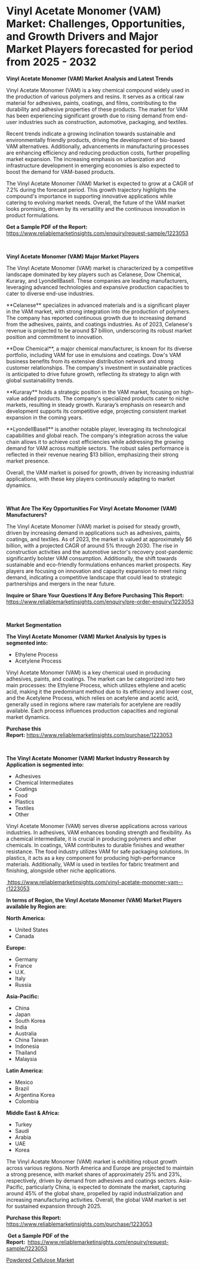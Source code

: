 <p><h1>Vinyl Acetate Monomer (VAM) Market: Challenges, Opportunities, and Growth Drivers and Major Market Players forecasted for period from 2025 - 2032</h1></p><p><strong>Vinyl Acetate Monomer (VAM) Market Analysis and Latest Trends</strong></p>
<p><p>Vinyl Acetate Monomer (VAM) is a key chemical compound widely used in the production of various polymers and resins. It serves as a critical raw material for adhesives, paints, coatings, and films, contributing to the durability and adhesive properties of these products. The market for VAM has been experiencing significant growth due to rising demand from end-user industries such as construction, automotive, packaging, and textiles.</p><p>Recent trends indicate a growing inclination towards sustainable and environmentally friendly products, driving the development of bio-based VAM alternatives. Additionally, advancements in manufacturing processes are enhancing efficiency and reducing production costs, further propelling market expansion. The increasing emphasis on urbanization and infrastructure development in emerging economies is also expected to boost the demand for VAM-based products.</p><p>The Vinyl Acetate Monomer (VAM) Market is expected to grow at a CAGR of 7.2% during the forecast period. This growth trajectory highlights the compound's importance in supporting innovative applications while catering to evolving market needs. Overall, the future of the VAM market looks promising, driven by its versatility and the continuous innovation in product formulations.</p></p>
<p><strong>Get a Sample PDF of the Report:&nbsp;</strong> <a href="https://www.reliablemarketinsights.com/enquiry/request-sample/1223053?utm_campaign=2117&utm_medium=2&utm_source=Github&utm_content=ia&utm_term=01042025&utm_id=vinyl-acetate-monomer-vam">https://www.reliablemarketinsights.com/enquiry/request-sample/1223053</a></p>
<p>&nbsp;</p>
<p><strong>Vinyl Acetate Monomer (VAM) Major Market Players</strong></p>
<p><p>The Vinyl Acetate Monomer (VAM) market is characterized by a competitive landscape dominated by key players such as Celanese, Dow Chemical, Kuraray, and LyondellBasell. These companies are leading manufacturers, leveraging advanced technologies and expansive production capacities to cater to diverse end-use industries.</p><p>**Celanese** specializes in advanced materials and is a significant player in the VAM market, with strong integration into the production of polymers. The company has reported continuous growth due to increasing demand from the adhesives, paints, and coatings industries. As of 2023, Celanese's revenue is projected to be around $7 billion, underscoring its robust market position and commitment to innovation.</p><p>**Dow Chemical**, a major chemical manufacturer, is known for its diverse portfolio, including VAM for use in emulsions and coatings. Dow's VAM business benefits from its extensive distribution network and strong customer relationships. The company's investment in sustainable practices is anticipated to drive future growth, reflecting its strategy to align with global sustainability trends.</p><p>**Kuraray** holds a strategic position in the VAM market, focusing on high-value added products. The company's specialized products cater to niche markets, resulting in steady growth. Kuraray’s emphasis on research and development supports its competitive edge, projecting consistent market expansion in the coming years.</p><p>**LyondellBasell** is another notable player, leveraging its technological capabilities and global reach. The company's integration across the value chain allows it to achieve cost efficiencies while addressing the growing demand for VAM across multiple sectors. The robust sales performance is reflected in their revenue nearing $13 billion, emphasizing their strong market presence.</p><p>Overall, the VAM market is poised for growth, driven by increasing industrial applications, with these key players continuously adapting to market dynamics.</p></p>
<p>&nbsp;</p>
<p><strong>What Are The Key Opportunities For Vinyl Acetate Monomer (VAM) Manufacturers?</strong></p>
<p><p>The Vinyl Acetate Monomer (VAM) market is poised for steady growth, driven by increasing demand in applications such as adhesives, paints, coatings, and textiles. As of 2023, the market is valued at approximately $6 billion, with a projected CAGR of around 5% through 2030. The rise in construction activities and the automotive sector's recovery post-pandemic significantly bolster VAM consumption. Additionally, the shift towards sustainable and eco-friendly formulations enhances market prospects. Key players are focusing on innovation and capacity expansion to meet rising demand, indicating a competitive landscape that could lead to strategic partnerships and mergers in the near future.</p></p>
<p><strong>Inquire or Share Your Questions If Any Before Purchasing This Report:</strong> <a href="https://www.reliablemarketinsights.com/enquiry/pre-order-enquiry/1223053?utm_campaign=2117&utm_medium=2&utm_source=Github&utm_content=ia&utm_term=01042025&utm_id=vinyl-acetate-monomer-vam">https://www.reliablemarketinsights.com/enquiry/pre-order-enquiry/1223053</a></p>
<p>&nbsp;</p>
<p><strong>Market Segmentation</strong></p>
<p><strong>The Vinyl Acetate Monomer (VAM) Market Analysis by types is segmented into:</strong></p>
<p><ul><li>Ethylene Process</li><li>Acetylene Process</li></ul></p>
<p><p>Vinyl Acetate Monomer (VAM) is a key chemical used in producing adhesives, paints, and coatings. The market can be categorized into two main processes: the Ethylene Process, which utilizes ethylene and acetic acid, making it the predominant method due to its efficiency and lower cost, and the Acetylene Process, which relies on acetylene and acetic acid, generally used in regions where raw materials for acetylene are readily available. Each process influences production capacities and regional market dynamics.</p></p>
<p><strong>Purchase this Report:&nbsp;</strong><a href="https://www.reliablemarketinsights.com/purchase/1223053?utm_campaign=2117&utm_medium=2&utm_source=Github&utm_content=ia&utm_term=01042025&utm_id=vinyl-acetate-monomer-vam">https://www.reliablemarketinsights.com/purchase/1223053</a></p>
<p>&nbsp;</p>
<p><strong>The Vinyl Acetate Monomer (VAM) Market Industry Research by Application is segmented into:</strong></p>
<p><ul><li>Adhesives</li><li>Chemical Intermediates</li><li>Coatings</li><li>Food</li><li>Plastics</li><li>Textiles</li><li>Other</li></ul></p>
<p><p>Vinyl Acetate Monomer (VAM) serves diverse applications across various industries. In adhesives, VAM enhances bonding strength and flexibility. As a chemical intermediate, it is crucial in producing polymers and other chemicals. In coatings, VAM contributes to durable finishes and weather resistance. The food industry utilizes VAM for safe packaging solutions. In plastics, it acts as a key component for producing high-performance materials. Additionally, VAM is used in textiles for fabric treatment and finishing, alongside other niche applications.</p></p>
<p><a href="https://www.reliablemarketinsights.com/vinyl-acetate-monomer-vam--r1223053?utm_campaign=2117&utm_medium=2&utm_source=Github&utm_content=ia&utm_term=01042025&utm_id=vinyl-acetate-monomer-vam">&nbsp;https://www.reliablemarketinsights.com/vinyl-acetate-monomer-vam--r1223053</a></p>
<p><strong>In terms of Region, the Vinyl Acetate Monomer (VAM) Market Players available by Region are:</strong></p>
<p>
    <p> <strong> North America: </strong>
        <ul>
            <li>United States</li>
            <li>Canada</li>
        </ul>
        </p> 
    <p> <strong> Europe: </strong>
        <ul>
            <li>Germany</li>
            <li>France</li>
            <li>U.K.</li>
            <li>Italy</li>
            <li>Russia</li>
        </ul>
        </p> 
    <p> <strong> Asia-Pacific: </strong>
        <ul>
            <li>China</li>
            <li>Japan</li>
            <li>South Korea</li>
            <li>India</li>
            <li>Australia</li>
            <li>China Taiwan</li>
            <li>Indonesia</li>
            <li>Thailand</li>
            <li>Malaysia</li>
        </ul>
        </p> 
    <p> <strong> Latin America: </strong>
        <ul>
            <li>Mexico</li>
            <li>Brazil</li>
            <li>Argentina Korea</li>
            <li>Colombia</li>
        </ul>
        </p> 
    <p> <strong> Middle East & Africa: </strong>
        <ul>
            <li>Turkey</li>
            <li>Saudi</li>
            <li>Arabia</li>
            <li>UAE</li>
            <li>Korea</li>
        </ul>
    </p>
    </p>
<p><p>The Vinyl Acetate Monomer (VAM) market is exhibiting robust growth across various regions. North America and Europe are projected to maintain a strong presence, with market shares of approximately 25% and 23%, respectively, driven by demand from adhesives and coatings sectors. Asia-Pacific, particularly China, is expected to dominate the market, capturing around 45% of the global share, propelled by rapid industrialization and increasing manufacturing activities. Overall, the global VAM market is set for sustained expansion through 2025.</p></p>
<p><strong>Purchase this Report: </strong><a href="https://www.reliablemarketinsights.com/purchase/1223053?utm_campaign=2117&utm_medium=2&utm_source=Github&utm_content=ia&utm_term=01042025&utm_id=vinyl-acetate-monomer-vam">https://www.reliablemarketinsights.com/purchase/1223053</a></p>
<p>&nbsp;<strong>Get a Sample PDF of the Report:&nbsp;&nbsp;</strong><a href="https://www.reliablemarketinsights.com/enquiry/request-sample/1223053?utm_campaign=2117&utm_medium=2&utm_source=Github&utm_content=ia&utm_term=01042025&utm_id=vinyl-acetate-monomer-vam">https://www.reliablemarketinsights.com/enquiry/request-sample/1223053</a></p>
<p><strong></strong></p>
<p><p><a href="https://github.com/julyju69/Market-Research-Report-List-6/blob/main/powdered-cellulose-market.md?utm_campaign=2117&utm_medium=2&utm_source=Github&utm_content=ia&utm_term=01042025&utm_id=vinyl-acetate-monomer-vam">Powdered Cellulose Market</a></p></p>